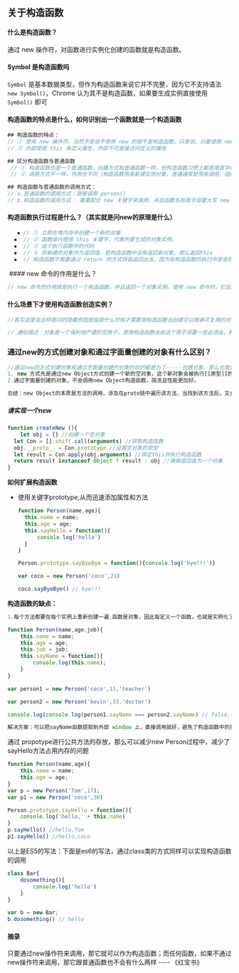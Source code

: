 ## 关于构造函数

#### 什么是构造函数？

通过 new 操作符，对函数进行实例化创建的函数就是构造函数。

#### Symbol 是构造函数吗

`Symbol` 是基本数据类型，但作为构造函数来说它并不完整，因为它不支持语法 `new Symbol()`，Chrome 认为其不是构造函数，如果要生成实例直接使用 `Symbol()` 即可

#### 构造函数的特点是什么，如何识别出一个函数就是一个构造函数

```javascript
## 构造函数的特点：
// ① 使用 new 操作符，当然不是说不使用 new 的就不是构造函数，只是说，只要使用 new 的就是构造函数
// ② 内部使用 this 来定义属性，外部不可直接访问定义的属性

## 区分构造函数与普通函数
 // ① 构造函数也是一个普通函数，创建方式和普通函数一样，但构造函数习惯上都是用首字母大写的（记住这个来区分开构造函数和普通函数的写法吧~）
 // ② 调用方式不一样，作用也不同（构造函数用来新建实例对象，普通通常是用来调用，组织代码使用的）

## 构造函数与普通函数的调用方式：
// a.普通函数的调用方式：直接调用 person()
// b.构造函数的调用方式： 需要配合 new 关键字来调用，并且函数名称首字母要大写 new Person()
```



#### 构造函数执行过程是什么？（其实就是问new的原理是什么）

```javascript
   ▪ // ① 立即在堆内存中创建一个新的对象
  ▪  // ② 函数体内使用 this 关键字，代表所要生成的对象实例。
  ▪  // ③ 组个执行函数中的代码
  ▪  // ④ 将新建的对象作为返回值，若构造函数中没有返回新对象，那么返回this
  ▪  // 构造函数不需要通过 return 的方式将值返回出去，因为在构造函数的执行中是会将新建的对象作为返回值返回出去的。而普通函数是需要return 的方式才能把值返回去，否则返回的值默认为 undefined 
```



 #### new 命令的作用是什么？

   ```javascript
// new 命令的作用就是执行一个构造函数，并且返回一个对象实例。使用 new 命令时，它后面的函数调用就不是普通的函数调用，而是依次执行构造函数的调用步骤
   ```

#### 什么场景下才使用构造函数创造实例？

```javascript
//其实这里会这样提问的隐藏原因是指我什么时候才需要用构造函数去创建可以继承可复用的对象。例如在封装自己的方法库，组件，框架的时候，有些重复度比较高的代码就用构造函数去写，特别写组件的时候就更是能用上构造函数了 !

// 通俗描述：对象是一个保利地产建的空房子，使用构造函数去给这个房子添置一些必须品，例如电线的布局，水龙头安装等。此时a买了 8 楼的空房子，买的时候里面就已经是有房子必须要有的用品用电，所以买房子就是一个继承空房子的过程，且生成了一个新的对象。今天a收楼了，他买了一些家具搬进去住了，那么这个又是新对象添置的一些新属性的过程

```

### 通过new的方式创建对象和通过字面量创建的对象有什么区别？

```javascript
//通过new的方式创建对象和通过字面量创建的对象的目的都是为了-----创建对象。那么也就是说他们俩的目的都是一样的。他们不一样的地方是他们创建过程的不同。
1. new 方式先是通过new Object方式创建一个新的空对象，这个新对象会被执行[[原型]]的链接，并且将函数的作用域赋予给新对象，即this指向的这个新对象。
2.通过字面量创建的对象，不会调用new Object构造函数，简洁且性能更加好。

总结：new Object的本质是方法的调用，涉及在proto链中遍历该方法，当找到该方法后，又会生产方法调用必须的堆栈信息，方法调用结束后，还要释放该堆栈，性能不如字面量创建的方式更好
```



##### 请实现一个new

```javascript
function createNew (){
	let obj = {} //创建一个空对象
  let Con = [].shift.call(arguments) //获取构造函数
  obj.__proto__ = Con.prototype //设置空对象的原型
  let result = Con.apply(obj,arguments) //绑定this并执行构造函数
  return result instanceof Object ? result : obj //确保返回值为一个对象
}
```



**如何扩展构造函数**

- 使用关键字prototype,从而迅速添加属性和方法

  ```javascript
  function Person(name,age){
  	this.name = name;
  	this.age = age;
  	this.sayHello = function(){
  		console.log('hello')
  	}
  }
  
  Person.prototype.sayByeBye = function(){console.log('bye!!!')}
  
  var coco = new Person('coco',21)
  
  coco.sayByeBye() // bye!!!
  ```



**构造函数的缺点：**

```javascript
1.每个方法都要在每个实例上重新创建一遍,函数是对象，因此每定义一个函数，也就是实例化了一个对象。从逻辑角度讲，此时的构造函数也可以这样定义,看🌰👇

function Person(name,age,job){
    this.name = name;
    this.age = age;
    this.job = job;
    this.sayName = function(){
        console.log(this.name);
    }
}

var person1 = new Person('coco',11,'teacher')

var person2 = new Person('kevin',33,'doctor')

console.log(console.log(person1.sayName === person2.sayName) // false,每个Person实例都包含一个不同的Function实例,因此创建两个完成同样任务的Function实例的确没有必要。

解决方案：可以把sayName函数提取到外部 window 上，直接调用就好，避免了构造函数中的重新创建实例对象

```



通过 propotype进行公共方法的存放，那么可以减少new Person过程中，减少了sayHello方法占用内存的问题

```javascript
function Person(name,age){
	this.name = name;
	this.age = age;
}
var p = new Person('Tom',17);
var p1 = new Person('coco',30)

Person.prototype.sayHello = function(){
	console.log('hello,' + this.name)
}
p.sayHello() //hello,Tom
p1.sayHello() //hello,coco
```

以上是ES5的写法：下面是es6的写法，通过class类的方式同样可以实现构造函数的调用

```javascript
class Bar{
	dosomething(){
		console.log('hello')
	}
}

var b = new Bar;
b.dosomething() // hello
```



#### 摘录

只要通过new操作符来调用，那它就可以作为构造函数；而任何函数，如果不通过new操作符来调用，那它跟普通函数也不会有什么两样 ---- 《红宝书》